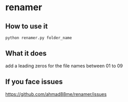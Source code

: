 # renamer

## How to use it
`python renamer.py folder_name`

## What it does
add a leading zeros for the file names between 01 to 09

## If you face issues
https://github.com/ahmad88me/renamer/issues




